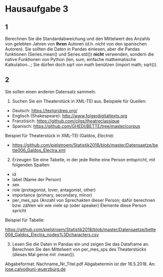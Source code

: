 # Hausaufgabe 3

## 1
Berechnen Sie die Standardabweichung und den Mittelwert des Anzahls von gelebten Jahren von **Ihren** Autoren (d.h. nicht von den spanischen Autoren). Sie sollten die Daten in Pandas einlesen, aber die Pandas funktionen (Series.mean() und Series.std()) **nicht** verwenden, sondern die native Funktionen von Python (len, sum, einfache mathematische Kalkulation...; Sie dürfen doch sqrt von math benützen (import math; sqrt()).

## 2
Sie sollen einen anderen Datensatz sammeln.

1. Suchen Sie ein Theaterstück in XML-TEI aus. Beispiele für Quellen:

* Deutsch: https://textgridrep.org/
* Englisch (Shakespeare): http://www.folgerdigitaltexts.org
* Französich: https://github.com/cligs/theatreclassique
* Spanisch: https://github.com/GHEDI/BETTE/tree/master/corpus

Beispiel für Theaterstück in XML-TEI (Galdos, *Electra*):
* https://github.com/pielstroem/Statistik2018/blob/master/Datensaetze/bette006_Galdos_Electra.xml

2. Erzeugen Sie eine Tabelle, in der jede Reihe eine Person entspricht, mit folgenden Spalten:

* id
* label (Name der Person)
* sex
* role (protagonist, lover, antagonist, other)
* importance (primary, secondary, minor)
* per\_mes\_sps (Anzahl von Sprechakten dieser Person; dafür berechnen bzw. zählen wir wie viele sp (oder speaker) Elemente diese Person spricht

Beispiel für Tabelle:

https://github.com/pielstroem/Statistik2018/blob/master/Datensaetze/bette006_Galdos_Electra_nodes%3Dcharacters.csv

3. Lesen Sie die Daten in Pandas ein und zeigen Sie das Dataframe an. Berechnen Sie den Mittelwert von per\_mes\_sps des Theaterstücks (dieses Mal gerne mit .mean()).

Abgabeformat:
Nachname\_Nr\_Titel.pdf
Abgabetermin ist der 16.5.2018.
An: jose.calvo@uni-wuerzburg.de


